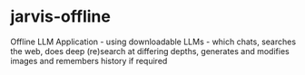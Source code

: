 # jarvis-offline
Offline LLM Application - using downloadable LLMs - which chats, searches the web, does deep (re)search at differing depths, generates and modifies images and remembers history if required
